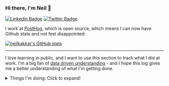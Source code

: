### Hi there, I'm Neil 👋

[![Linkedin Badge](https://img.shields.io/badge/Neil--Kakkar-0077b5?style=flat-square&logo=Linkedin&logoColor=white&labelColor=0077b5&link=https://www.linkedin.com/in/neilkakkar/)](https://www.linkedin.com/in/neilkakkar/)
[![Twitter Badge](https://img.shields.io/badge/-@neilkakkar-1ca0f1?style=flat-square&labelColor=1ca0f1&logo=twitter&logoColor=white&link=https://twitter.com/neilkakkar)](https://twitter.com/neilkakkar)

I work at [PostHog](https://github.com/PostHog/posthog), which is open source, which means I can now have Github stats and not feel disappointed:

[![neilkakkar's GitHub stats](https://github-readme-stats.vercel.app/api?username=neilkakkar&show_icons=true&include_all_commits=true)](https://github.com/neilkakkar)

---

<!--
**neilkakkar/neilkakkar** is a ✨ _special_ ✨ repository because its `README.md` (this file) appears on your GitHub profile.

Here are some ideas to get you started:

- 🔭 I’m currently working on ...
- 🌱 I’m currently learning ...
- 👯 I’m looking to collaborate on ...
- 🤔 I’m looking for help with ...
- 💬 Ask me about ...
- 📫 How to reach me: ...
- 😄 Pronouns: ...
- ⚡ Fun fact: ...
-->

I love learning in public, and I want to use this section to track what I did at work. I'm a big fan of [data driven understanding](https://neilkakkar.com/the-human-log.html) - and I hope this log gives me a better understanding of what I'm getting done.

<details>
<summary>Things I'm doing: Click to expand!</summary>

## 3 December 2021

Aaaanndd I'm back with a new Project! This time, we're targeting experimentation: https://github.com/PostHog/posthog/issues/7418.

Just like last time, we want to get something working out this sprint. Ofcourse, I started with learning about what existing A/B test platforms do, building a model of why they do things that way, and then tweaking that model so it sits on top of PostHog's existing systems. That's what you see happen in the above thread^.

https://github.com/PostHog/posthog/issues/7462

## 26 November 2021

Support Hero time again. Probably not surprising, but this is becoming more intense: there's lots more people in Slack asking questions, which means I'm stretched thin, but oh, such a nice problem to have.

Guess which week was Support Hero: ![image](https://user-images.githubusercontent.com/7115141/144571971-0197913b-400f-4fe5-afb8-578f16c7b05c.png)


## 19 November 2021

After the huge project, it's vacation time! Need time to recharge - it was intense, too many open loops that kept me thinking about work after work.

## 29 October 2021

I shipped Quant Analysis! While last time was just the MVP, this time [we polished things up](https://github.com/PostHog/posthog/issues/6474), iterated on user feedback, and went back to them to see if they were happy (yes, they were). This was absolutely brilliant.

I used to think the most complicated part of building a product was the software engineering. Now I think it's figuring out what to build.

## 15 October 2021
   
Wow, what a sprint! I finally started implementation on the huge-ass Quantitative Analysis Project. What's unique about this project is that I'm leading one for the first time. It started off like this: https://github.com/PostHog/posthog/issues/5543

I was working closely with one other person, and we got an MVP out in week 1. This was faaaast! It allowed us to iterate quickly, gather feedback, and fix data issues quickly. With a product that depends on data being good, this was critical.

I wouldn't link specific PRs, because there were a shit-tonne

![image](https://user-images.githubusercontent.com/7115141/137518354-09ce7a51-bbd9-476a-ae62-13060d287699.png)

Interestingly, I spent a lot more time thinking about the problems to solve here, even after work (which didn't bode well for sleeping peacefully). At the same time, this allowed for some cool technical breakthroughs, where we could run correlations much quicker.

Finally, doing live user interviews was fun - getting feedback from actual users, reading between the lines, figuring out what they want, and then putting those ideas together was a fun challenge: https://github.com/PostHog/posthog/issues/6474. The next sprint is going to be scary ambitious.

## 1 October 2021

Two weeks of working on Paths. We shored up the API, and I finally got my hands on the frontend code. Kea is an amazing library to work with.

One very interesting problem: Validating Graph Edges on Paths: https://github.com/PostHog/posthog/issues/6041 (and linked PRs!)

- Connect Persons on a Path to an API request: https://github.com/PostHog/posthog/pull/6035, https://github.com/PostHog/posthog/pull/6070
- API additions: https://github.com/PostHog/posthog/pull/6124, https://github.com/PostHog/posthog/pull/6111, https://github.com/PostHog/posthog/pull/6052
- Query Optimisations: https://github.com/PostHog/posthog/pull/6125
- Random Frontend stuff: https://github.com/PostHog/posthog/pull/6175, 

## 17 September 2021

A (missed) Offsite, Support Hero, vacation to Mallorca <3

## 20 August 2021

I owned my first project! https://github.com/PostHog/posthog/issues/5543

Apart from thinking hard about this, the regular sprint continues. [Working on Paths](https://github.com/PostHog/posthog/issues/5545) - the new feature!

https://github.com/PostHog/posthog/pull/5646

This week's been pretty cool, because I'm finally doing more of the ground-up startupy stuff: thinking through things from scratch, building PoCs, gathering results, and then finally building the product.

## 13 August 2021

Final sprint for Funnels, got the vaccine, got sick afterwards, didn't do much, except this one big bug fix for funnel breakdowns: https://github.com/PostHog/posthog/pull/5655, https://github.com/PostHog/posthog/pull/5538

## 6 August 2021

Remember how Support Hero was a lot of fun? (Week of 21 May, 2021). Time for round 2. A lot less overwhelming, as I knew a lot more about things (but still not everything).

Random bug fixes: https://github.com/PostHog/posthog/pull/5486 etc. etc.
   
## 30 July 2021

More bug fixes, some tricky things to grasp, and finally dipped into other unknown areas. I follow a land-and-expand strategy: get really good at understanding one part of the system, then slowly expand from that "base" to understand rest of the system. This usually means that my work speed slows down, as I parse through all the new stuff.

A good way to do this is to pick up bugs at the edges of what you know. That's what I've been doing:
- Dashboard bug: https://github.com/PostHog/posthog/pull/5395 
- Caching bugs: https://github.com/PostHog/posthog/pull/5399
- Breakdown in funnels bug: mix of frontend and backend issues - https://github.com/PostHog/posthog/pull/5357
   
## 23 July 2021

Final sprint before Funnels meant lots of QA, lots of bugfixing, and lots of testing :) - I'm so tired now.

- Special Bugs: When your new technologies don't work like you'd expect: https://github.com/ClickHouse/ClickHouse/issues/26580, and patches for it: https://github.com/PostHog/posthog/pull/5283
- Bug fixes: https://github.com/PostHog/posthog/pull/5174, https://github.com/PostHog/posthog/pull/5277, https://github.com/PostHog/posthog/pull/5292, https://github.com/PostHog/posthog/pull/5308, https://github.com/PostHog/posthog/pull/5315, https://github.com/PostHog/posthog/pull/5316

## 16 July 2021
   
Lots of gathering requirements, getting to the bottom of new features we want to implement: https://github.com/PostHog/posthog/issues/5074 - and reminders to think from first principles.

- And then doing it: https://github.com/PostHog/posthog/pull/5104
- Some code rearchitectures that make future-work so much easier: https://github.com/PostHog/posthog/pull/5043
- Random bug fixes: https://github.com/PostHog/posthog/pull/5055
   
## 9 July 2021

Who knew playing around with SQL, and generating interesting queries could be so much fun? This week was more dakka: more add ons, more functionality to the basic funnel APIs. Some clever refactoring + testing mechanisms, that I enjoyed setting up

- Interesting test infra setup with Funnel Breakdowns - https://github.com/PostHog/posthog/pull/5043
- Refactoring to remove obsolete concepts - https://github.com/PostHog/posthog/pull/5037
- Bells and whistles - https://github.com/PostHog/posthog/pull/5024
- Random bug fixes: https://github.com/PostHog/posthog/pull/5055


## 2 July 2021

Some big funnel improvements

- Remember to create tests for backwards compatibility! - https://github.com/PostHog/posthog/pull/4946
- Unordered funnels, people, and more - https://github.com/PostHog/posthog/pull/4943, https://github.com/PostHog/posthog/pull/4890

## 25 June 2021

I was getting pretty comfortable with my role, and that seemed like the best time to switch teams 😂. Purely co-incidental, we shifted focus, and I've been writing wonderful SQL this week. Damn, this is SO MUCH FUN. This week (and hopefully the coming few weeks, really want to brush up on my querying skills). This has been very helpful: https://pgexercises.com/

- Some complex funnels: https://github.com/PostHog/posthog/pull/4868, https://github.com/PostHog/posthog/pull/4863
- When revisiting setting up, always update docs for whoever comes after you :) - https://github.com/PostHog/posthog.com/pull/1506

## 18 June 2021

Finishing up new processes for the Plugin Developer Experience, plus excellent docs.

- https://github.com/PostHog/posthog-plugin-starter-kit/pull/7, https://github.com/PostHog/posthog.com/pull/1467
- Fun bug fixes: https://github.com/PostHog/posthog/pull/4772
- Odds and ends: https://github.com/PostHog/posthog/pull/4755, https://github.com/PostHog/posthog.com/pull/1497

## 11 June 2021

Well, plugin installation is deprioritized for now. New focus: plugin development experience! Lots of time spent thinking about how the documentation should look like, what workflows should the code promote, and what feels confusing.

- Making the Plugin Development Experience nicer: https://github.com/PostHog/posthog.com/pull/1467, https://github.com/PostHog/posthog/pull/4688
- Wrangling with BigQuery: https://github.com/PostHog/bigquery-plugin/pull/9
   - Good Habit of mind - when things are hard to debug, write code to make it easier to debug similar issues in the future: https://github.com/PostHog/plugin-server/pull/465

## 4 June 2021

Thinking about a big project, and learning enough about the interacting systems to design a decent solution can be hard! Really looking forward to finishing the plugin installation step.

- Plugin Install Step: https://github.com/PostHog/plugin-server/issues/405, https://github.com/PostHog/plugin-server/pull/456
- Debugging S3 Queues: https://github.com/PostHog/plugin-server/pull/451

## 28 May 2021

Getting comfortable with the codebase, starting to focus on reviewing others' code. It's interesting to try and model how new changes would affect the existing code. Further, this helped uncover my blindspots - glad I started this earlier than later!

- Some interesting bug fixes: https://github.com/PostHog/posthog-js/pull/233, https://github.com/PostHog/posthog-js/pull/234
  - Accompanying blog post: 
- Random odds and ends: https://github.com/PostHog/plugin-server/pull/441, https://github.com/PostHog/plugin-server/pull/447, https://github.com/PostHog/posthog-js/pull/236


## 21 May 2021

I was Support Hero this week! It's... intense! Lots of user issues that I first have to learn about myself, and then solve. This took a surprisingly long amount of time, but was very worth it: it helped me see where actual users of PostHog get stuck.

- Built Plugin Capabilities: https://github.com/PostHog/plugin-server/pull/384, https://github.com/PostHog/posthog/pull/4371
  - This was my first big feature: involving touching a lot of things and understanding the system, so I could come up with a decent solution. Fun stuff!
- Support fixes: https://github.com/PostHog/posthog-python/pull/32

It's funny how this appears to be the least productive week so far, but I felt I got much more out of it, vs the past 2 weeks. I ought to do Support Hero more often than the usual schedule, if possible.

## 14 May 2021

- Disallow Plugins from changing the teamID: https://github.com/PostHog/plugin-server/pull/381
   - I messed up here a bit, forgot to take care of batch events (https://github.com/PostHog/plugin-server/pull/396)
- Add Sentry+Django integration to Python library: https://github.com/PostHog/posthog-python/pull/13
- Bug fixes: feature flag rollout %: https://github.com/PostHog/posthog-python/pull/30
- Random typos and fixes: https://github.com/PostHog/posthog/pull/4315, https://github.com/PostHog/posthog.com/pull/1335

## 7 May 2021

Week 1 at PostHog!

- Build a new plugin - the Downsampling Plugin: https://github.com/PostHog/downsampling-plugin/pull/1
- Add support for `$set` and `$set_once` to Python library: https://github.com/PostHog/posthog-python/pull/23
   - I messed up here a bit: https://github.com/PostHog/posthog-python/pull/28 - be moaar careful about tests that don't pass on local but pass on master
   - Interesting difference in workflow causing bugs: I didn't think of pulling master because I'm used to working off of forks, vs pre-existing branches
- Random typos and fixes: https://github.com/PostHog/posthog/pull/4220, https://github.com/PostHog/posthog.com/pull/1307, https://github.com/PostHog/posthog.com/pull/1316

</details>

